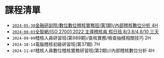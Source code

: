 # 課程清單
* [`2024-05-30`金融研訓院/數位數位稽核實務班(第1期)/內部稽核數位分析 4H](./20240530/)
* [`2024-08-03`全智網/ISO 27001:2022 主導稽核員 假日班 8/3,8/4,8/10 三天](./ISMSLA2022/)
* `2024-09-09`稽核人員研習班(第989期)/查核實務/檢查抽樣相關技巧 2H
* `2024-10-14`電腦稽核初級研習班(第37期) 7H
* `2024-11-07`稽核人員數位稽核實務研習班(第2期)//內部稽核數位分析 4H
  
